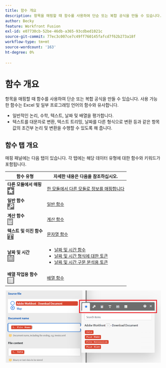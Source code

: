 ```yaml
---
title: 함수 개요
description: 항목을 매핑할 때 함수를 사용하여 단순 또는 복합 공식을 만들 수 있습니다.
author: Becky
feature: Workfront Fusion
exl-id: e07730cb-52be-46db-a365-93cdbed1021c
source-git-commit: 77ec3c007ce7c49ff760145fafcd7f62b273a18f
workflow-type: tm+mt
source-wordcount: '163'
ht-degree: 0%

---
```


# 함수 개요

항목을 매핑할 때 함수를 사용하여 단순 또는 복합 공식을 만들 수 있습니다. 사용 가능한 함수는 Excel 및 일부 프로그래밍 언어의 함수와 유사합니다.

* 일반적인 논리, 수학, 텍스트, 날짜 및 배열을 평가합니다.
* 텍스트를 대문자로 변환, 텍스트 트리밍, 날짜를 다른 형식으로 변환 등과 같은 항목 값의 조건부 논리 및 변환을 수행할 수 있도록 해 줍니다.

## 함수 탭 개요

매핑 패널에는 다음 탭이 있습니다. 각 탭에는 해당 데이터 유형에 대한 함수와 키워드가 포함됩니다.

| 함수 유형 | 자세한 내용은 다음을 참조하십시오. |
|---|---|
| **다른 모듈에서 매핑**<br>![](assets/toolbar-icon-functions-you-map-from-other-modules.png) | [한 모듈에서 다른 모듈로 정보를 매핑합니다](/help/workfront-fusion/create-scenarios/map-data/map-data-from-one-to-another.md) |
| **일반 함수**<br>![](assets/toolbar-icon-general-function.png) | [일반 함수](/help/workfront-fusion/references/mapping-panel/functions/general-functions.md) |
| **계산 함수**<br>![](assets/toolbar-icon-math-functions.png) | [계산 함수](/help/workfront-fusion/references/mapping-panel/functions/math-functions.md) |
| **텍스트 및 이진 함수**<br>![](assets/toolbar-icon-text&binary-functions.png) | [문자열 함수](/help/workfront-fusion/references/mapping-panel/functions/string-functions.md) |
| **날짜 및 시간** <br> ![](assets/toolbar-icon-date&time-functions.png) | <ul><li>[날짜 및 시간 함수](/help/workfront-fusion/references/mapping-panel/functions/date-and-time-functions.md)</li><li>[날짜 및 시간 형식에 대한 토큰](/help/workfront-fusion/references/mapping-panel/functions/tokens-for-date-and-time-formatting.md)</li><li> [날짜 및 시간 구문 분석용 토큰](/help/workfront-fusion/references/mapping-panel/functions/tokens-for-date-and-time-parsing.md)</li></ul> |
| **배열 작업용 함수**<br> ![](assets/toolbar-icon-functions-for-arrays.png) | [배열 함수](/help/workfront-fusion/references/mapping-panel/functions/array-functions.md) |

![](assets/functions-toolbar-350x189.png)
